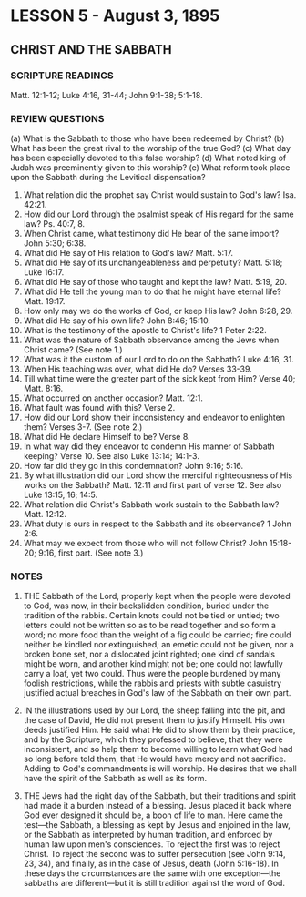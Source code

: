 # LESSON 5 - August 3, 1895

## CHRIST AND THE SABBATH

### SCRIPTURE READINGS
Matt. 12:1-12; Luke 4:16, 31-44; John 9:1-38; 5:1-18.

### REVIEW QUESTIONS
(a) What is the Sabbath to those who have been redeemed by Christ?
(b) What has been the great rival to the worship of the true God?
(c) What day has been especially devoted to this false worship?
(d) What noted king of Judah was preeminently given to this worship?
(e) What reform took place upon the Sabbath during the Levitical dispensation?

1. What relation did the prophet say Christ would sustain to God's law? Isa. 42:21.
2. How did our Lord through the psalmist speak of His regard for the same law? Ps. 40:7, 8.
3. When Christ came, what testimony did He bear of the same import? John 5:30; 6:38.
4. What did He say of His relation to God's law? Matt. 5:17.
5. What did He say of its unchangeableness and perpetuity? Matt. 5:18; Luke 16:17.
6. What did He say of those who taught and kept the law? Matt. 5:19, 20.
7. What did He tell the young man to do that he might have eternal life? Matt. 19:17.
8. How only may we do the works of God, or keep His law? John 6:28, 29.
9. What did He say of his own life? John 8:46; 15:10.
10. What is the testimony of the apostle to Christ's life? 1 Peter 2:22.
11. What was the nature of Sabbath observance among the Jews when Christ came? (See note 1.)
12. What was it the custom of our Lord to do on the Sabbath? Luke 4:16, 31.
13. When His teaching was over, what did He do? Verses 33-39.
14. Till what time were the greater part of the sick kept from Him? Verse 40; Matt. 8:16.
15. What occurred on another occasion? Matt. 12:1.
16. What fault was found with this? Verse 2.
17. How did our Lord show their inconsistency and endeavor to enlighten them? Verses 3-7. (See note 2.)
18. What did He declare Himself to be? Verse 8.
19. In what way did they endeavor to condemn His manner of Sabbath keeping? Verse 10. See also Luke 13:14; 14:1-3.
20. How far did they go in this condemnation? John 9:16; 5:16.
21. By what illustration did our Lord show the merciful righteousness of His works on the Sabbath? Matt. 12:11 and first part of verse 12. See also Luke 13:15, 16; 14:5.
22. What relation did Christ's Sabbath work sustain to the Sabbath law? Matt. 12:12.
23. What duty is ours in respect to the Sabbath and its observance? 1 John 2:6.
24. What may we expect from those who will not follow Christ? John 15:18-20; 9:16, first part. (See note 3.)

### NOTES

1. THE Sabbath of the Lord, properly kept when the people were devoted to God, was now, in their backslidden condition, buried under the tradition of the rabbis. Certain knots could not be tied or untied; two letters could not be written so as to be read together and so form a word; no more food than the weight of a fig could be carried; fire could neither be kindled nor extinguished; an emetic could not be given, nor a broken bone set, nor a dislocated joint righted; one kind of sandals might be worn, and another kind might not be; one could not lawfully carry a loaf, yet two could. Thus were the people burdened by many foolish restrictions, while the rabbis and priests with subtle casuistry justified actual breaches in God's law of the Sabbath on their own part.

2. IN the illustrations used by our Lord, the sheep falling into the pit, and the case of David, He did not present them to justify Himself. His own deeds justified Him. He said what He did to show them by their practice, and by the Scripture, which they professed to believe, that they were inconsistent, and so help them to become willing to learn what God had so long before told them, that He would have mercy and not sacrifice. Adding to God's commandments is will worship. He desires that we shall have the spirit of the Sabbath as well as its form.

3. THE Jews had the right day of the Sabbath, but their traditions and spirit had made it a burden instead of a blessing. Jesus placed it back where God ever designed it should be, a boon of life to man. Here came the test—the Sabbath, a blessing as kept by Jesus and enjoined in the law, or the Sabbath as interpreted by human tradition, and enforced by human law upon men's consciences. To reject the first was to reject Christ. To reject the second was to suffer persecution (see John 9:14, 23, 34), and finally, as in the case of Jesus, death (John 5:16-18). In these days the circumstances are the same with one exception—the sabbaths are different—but it is still tradition against the word of God.